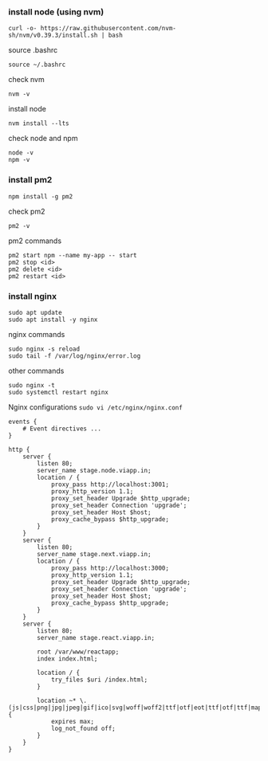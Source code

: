 ### install node (using nvm)

    curl -o- https://raw.githubusercontent.com/nvm-sh/nvm/v0.39.3/install.sh | bash
    
    
source .bashrc

    source ~/.bashrc
check nvm

    nvm -v

install node

    nvm install --lts
check node and npm

    node -v
    npm -v

### install pm2

    npm install -g pm2
check pm2

    pm2 -v
pm2 commands

    pm2 start npm --name my-app -- start
    pm2 stop <id>
    pm2 delete <id>
    pm2 restart <id>
### install nginx

    sudo apt update
    sudo apt install -y nginx
nginx commands

    sudo nginx -s reload
    sudo tail -f /var/log/nginx/error.log
other commands

    sudo nginx -t 
    sudo systemctl restart nginx

Nginx configurations `sudo vi /etc/nginx/nginx.conf`

    events {
        # Event directives ...
    }
    
    http {
        server {
            listen 80;
            server_name stage.node.viapp.in;
            location / {
                proxy_pass http://localhost:3001;
                proxy_http_version 1.1;
                proxy_set_header Upgrade $http_upgrade;
                proxy_set_header Connection 'upgrade';
                proxy_set_header Host $host;
                proxy_cache_bypass $http_upgrade;
            }
        }
        server {
            listen 80;
            server_name stage.next.viapp.in;
            location / {
                proxy_pass http://localhost:3000;
                proxy_http_version 1.1;
                proxy_set_header Upgrade $http_upgrade;
                proxy_set_header Connection 'upgrade';
                proxy_set_header Host $host;
                proxy_cache_bypass $http_upgrade;
            }
        }
        server {
            listen 80;
            server_name stage.react.viapp.in;
    
            root /var/www/reactapp;
            index index.html;
            
            location / {
                try_files $uri /index.html;
            }
    
            location ~* \.(js|css|png|jpg|jpeg|gif|ico|svg|woff|woff2|ttf|otf|eot|ttf|otf|ttf|map|json)$ {
                expires max;
                log_not_found off;
            }
        }
    }



 
